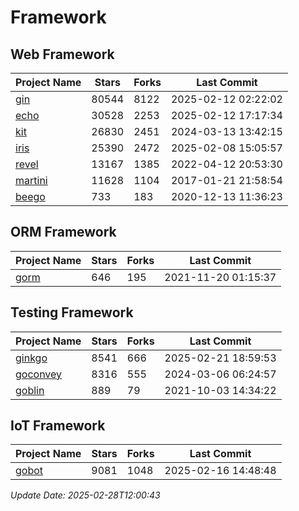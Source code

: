 # Framework

## Web Framework
| Project Name | Stars | Forks | Last Commit |
| ------------ | ----- | ----- | ----------- |
| [gin](https://github.com/gin-gonic/gin) | 80544 | 8122 | 2025-02-12 02:22:02 |
| [echo](https://github.com/labstack/echo) | 30528 | 2253 | 2025-02-12 17:17:34 |
| [kit](https://github.com/go-kit/kit) | 26830 | 2451 | 2024-03-13 13:42:15 |
| [iris](https://github.com/kataras/iris) | 25390 | 2472 | 2025-02-08 15:05:57 |
| [revel](https://github.com/revel/revel) | 13167 | 1385 | 2022-04-12 20:53:30 |
| [martini](https://github.com/go-martini/martini) | 11628 | 1104 | 2017-01-21 21:58:54 |
| [beego](https://github.com/astaxie/beego) | 733 | 183 | 2020-12-13 11:36:23 |

## ORM Framework
| Project Name | Stars | Forks | Last Commit |
| ------------ | ----- | ----- | ----------- |
| [gorm](https://github.com/jinzhu/gorm) | 646 | 195 | 2021-11-20 01:15:37 |

## Testing Framework
| Project Name | Stars | Forks | Last Commit |
| ------------ | ----- | ----- | ----------- |
| [ginkgo](https://github.com/onsi/ginkgo) | 8541 | 666 | 2025-02-21 18:59:53 |
| [goconvey](https://github.com/smartystreets/goconvey) | 8316 | 555 | 2024-03-06 06:24:57 |
| [goblin](https://github.com/franela/goblin) | 889 | 79 | 2021-10-03 14:34:22 |

## IoT Framework
| Project Name | Stars | Forks | Last Commit |
| ------------ | ----- | ----- | ----------- |
| [gobot](https://github.com/hybridgroup/gobot) | 9081 | 1048 | 2025-02-16 14:48:48 |

*Update Date: 2025-02-28T12:00:43*